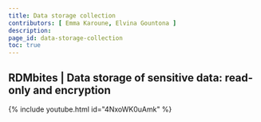```yaml
---
title: Data storage collection
contributors: [ Emma Karoune, Elvina Gountona ]
description: 
page_id: data-storage-collection
toc: true
---
```




## RDMbites | Data storage of sensitive data: read-only and encryption


{% include youtube.html id="4NxoWK0uAmk" %}
